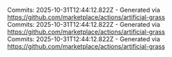 Commits: 2025-10-31T12:44:12.822Z - Generated via https://github.com/marketplace/actions/artificial-grass
<br>
Commits: 2025-10-31T12:44:12.822Z - Generated via https://github.com/marketplace/actions/artificial-grass
<br>
Commits: 2025-10-31T12:44:12.822Z - Generated via https://github.com/marketplace/actions/artificial-grass
<br>
